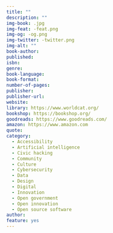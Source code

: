 ```yaml
---
title: ""
description: ""
img-book: .jpg
img-feat: -feat.png
img-og: -og.png
img-twitter: -twitter.png
img-alt: ""
book-author: 
published: 
isbn: 
genre: 
book-language: 
book-format: 
number-of-pages: 
publisher: 
publisher-url: 
website: 
library: https://www.worldcat.org/
bookshop: https://bookshop.org/
goodreads: https://www.goodreads.com/
amazon: https://www.amazon.com
quote: 
category:
  - Accessibility
  - Artificial intelligence
  - Civic hacking
  - Community
  - Culture
  - Cybersecurity
  - Data
  - Design
  - Digital
  - Innovation
  - Open government
  - Open innovation
  - Open source software
author: 
feature: yes
---
```



